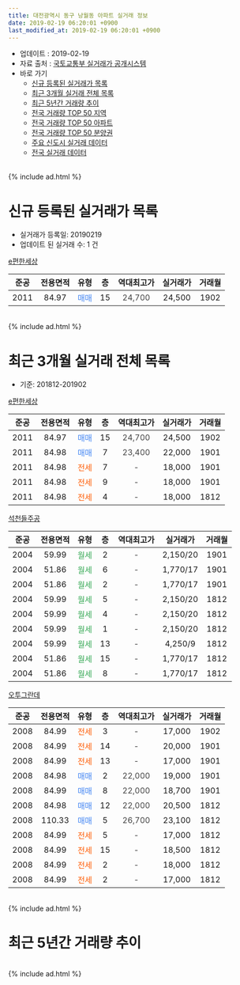 ```yaml
---
title: 대전광역시 동구 낭월동 아파트 실거래 정보
date: 2019-02-19 06:20:01 +0900
last_modified_at: 2019-02-19 06:20:01 +0900
---
```


* 업데이트 : 2019-02-19
* 자료 출처 : [국토교통부 실거래가 공개시스템](http://rt.molit.go.kr)
* 바로 가기
    * [신규 등록된 실거래가 목록](#신규-등록된-실거래가-목록)
    * [최근 3개월 실거래 전체 목록](#최근-3개월-실거래-전체-목록)
    * [최근 5년간 거래량 추이](#최근-5년간-거래량-추이)
    * [전국 거래량 TOP 50 지역](https://inasie.github.io/apt-trade-info/최근-3개월-전국에서-가장-거래가-많이-발생한-지역)
    * [전국 거래량 TOP 50 아파트](https://inasie.github.io/apt-trade-info/최근-3개월-전국에서-가장-거래가-많이-발생한-아파트)
    * [전국 거래량 TOP 50 분양권](https://inasie.github.io/apt-trade-info/최근-3개월-전국에서-가장-거래가-많이-발생한-분양권)
    * [주요 신도시 실거래 데이터](https://inasie.github.io/apt-trade-info/주요-신도시)
    * [전국 실거래 데이터](https://inasie.github.io/apt-trade-info/전국)
<br>
{% include ad.html %}
<br>

# 신규 등록된 실거래가 목록
* 실거래가 등록일: 20190219
* 업데이트 된 실거래 수: 1 건


[e편한세상](https://search.naver.com/search.naver?query=%EB%8C%80%EC%A0%84%EA%B4%91%EC%97%AD%EC%8B%9C+%EB%8F%99%EA%B5%AC+%EB%82%AD%EC%9B%94%EB%8F%99+e%ED%8E%B8%ED%95%9C%EC%84%B8%EC%83%81)

|준공|전용면적|유형|층|역대최고가|실거래가|거래월|
|:---:|:---:|:---:|:---:|:---:|:---:|:---:|
|2011|84.97|<span style="color:#4285f3">매매</span>|15|<span style="color:#444444">24,700</span>|24,500|1902|


<br>
{% include ad.html %}
<br>

# 최근 3개월 실거래 전체 목록
* 기준: 201812-201902


[e편한세상](https://search.naver.com/search.naver?query=%EB%8C%80%EC%A0%84%EA%B4%91%EC%97%AD%EC%8B%9C+%EB%8F%99%EA%B5%AC+%EB%82%AD%EC%9B%94%EB%8F%99+e%ED%8E%B8%ED%95%9C%EC%84%B8%EC%83%81)

|준공|전용면적|유형|층|역대최고가|실거래가|거래월|
|:---:|:---:|:---:|:---:|:---:|:---:|:---:|
|2011|84.97|<span style="color:#4285f3">매매</span>|15|<span style="color:#444444">24,700</span>|24,500|1902|
|2011|84.98|<span style="color:#4285f3">매매</span>|7|<span style="color:#444444">23,400</span>|22,000|1901|
|2011|84.98|<span style="color:#ff5a00">전세</span>|7|<span style="color:#444444">-</span>|18,000|1901|
|2011|84.98|<span style="color:#ff5a00">전세</span>|9|<span style="color:#444444">-</span>|18,000|1901|
|2011|84.98|<span style="color:#ff5a00">전세</span>|4|<span style="color:#444444">-</span>|18,000|1812|

[석천들주공](https://search.naver.com/search.naver?query=%EB%8C%80%EC%A0%84%EA%B4%91%EC%97%AD%EC%8B%9C+%EB%8F%99%EA%B5%AC+%EB%82%AD%EC%9B%94%EB%8F%99+%EC%84%9D%EC%B2%9C%EB%93%A4%EC%A3%BC%EA%B3%B5)

|준공|전용면적|유형|층|역대최고가|실거래가|거래월|
|:---:|:---:|:---:|:---:|:---:|:---:|:---:|
|2004|59.99|<span style="color:#34a853">월세</span>|2|<span style="color:#444444">-</span>|2,150/20|1901|
|2004|51.86|<span style="color:#34a853">월세</span>|6|<span style="color:#444444">-</span>|1,770/17|1901|
|2004|51.86|<span style="color:#34a853">월세</span>|2|<span style="color:#444444">-</span>|1,770/17|1901|
|2004|59.99|<span style="color:#34a853">월세</span>|5|<span style="color:#444444">-</span>|2,150/20|1812|
|2004|59.99|<span style="color:#34a853">월세</span>|4|<span style="color:#444444">-</span>|2,150/20|1812|
|2004|59.99|<span style="color:#34a853">월세</span>|1|<span style="color:#444444">-</span>|2,150/20|1812|
|2004|59.99|<span style="color:#34a853">월세</span>|13|<span style="color:#444444">-</span>|4,250/9|1812|
|2004|51.86|<span style="color:#34a853">월세</span>|15|<span style="color:#444444">-</span>|1,770/17|1812|
|2004|51.86|<span style="color:#34a853">월세</span>|8|<span style="color:#444444">-</span>|1,770/17|1812|

[오투그란데](https://search.naver.com/search.naver?query=%EB%8C%80%EC%A0%84%EA%B4%91%EC%97%AD%EC%8B%9C+%EB%8F%99%EA%B5%AC+%EB%82%AD%EC%9B%94%EB%8F%99+%EC%98%A4%ED%88%AC%EA%B7%B8%EB%9E%80%EB%8D%B0)

|준공|전용면적|유형|층|역대최고가|실거래가|거래월|
|:---:|:---:|:---:|:---:|:---:|:---:|:---:|
|2008|84.99|<span style="color:#ff5a00">전세</span>|3|<span style="color:#444444">-</span>|17,000|1902|
|2008|84.99|<span style="color:#ff5a00">전세</span>|14|<span style="color:#444444">-</span>|20,000|1901|
|2008|84.99|<span style="color:#ff5a00">전세</span>|13|<span style="color:#444444">-</span>|17,000|1901|
|2008|84.98|<span style="color:#4285f3">매매</span>|2|<span style="color:#444444">22,000</span>|19,000|1901|
|2008|84.99|<span style="color:#4285f3">매매</span>|8|<span style="color:#444444">22,000</span>|18,700|1901|
|2008|84.98|<span style="color:#4285f3">매매</span>|12|<span style="color:#444444">22,000</span>|20,500|1812|
|2008|110.33|<span style="color:#4285f3">매매</span>|5|<span style="color:#444444">26,700</span>|23,100|1812|
|2008|84.99|<span style="color:#ff5a00">전세</span>|5|<span style="color:#444444">-</span>|17,000|1812|
|2008|84.99|<span style="color:#ff5a00">전세</span>|15|<span style="color:#444444">-</span>|18,500|1812|
|2008|84.99|<span style="color:#ff5a00">전세</span>|2|<span style="color:#444444">-</span>|18,000|1812|
|2008|84.99|<span style="color:#ff5a00">전세</span>|2|<span style="color:#444444">-</span>|17,000|1812|


<br>
{% include ad.html %}
<br>

# 최근 5년간 거래량 추이


<div style="width:100%;">
    <canvas id="deal_progress" height="200"></canvas>
</div>

<script>
new Chart(document.getElementById("deal_progress"), {
    type: 'line',
    data: {
        labels: ['201402','201403','201404','201405','201406','201407','201408','201409','201410','201411','201412','201501','201502','201503','201504','201505','201506','201507','201508','201509','201510','201511','201512','201601','201602','201603','201604','201605','201606','201607','201608','201609','201610','201611','201612','201701','201702','201703','201704','201705','201706','201707','201708','201709','201710','201711','201712','201801','201802','201803','201804','201805','201806','201807','201808','201809','201810','201811','201812','201901','201902'],
        datasets: [{
            label: '매매',
            pointRadius: 1,
            data: [11, 17, 15, 11, 13, 16, 12, 15, 20, 10, 7, 14, 12, 9, 12, 9, 13, 11, 12, 14, 17, 10, 5, 4, 9, 14, 13, 3, 10, 10, 12, 9, 18, 10, 15, 10, 12, 11, 9, 9, 10, 4, 5, 15, 13, 17, 10, 8, 5, 10, 5, 5, 5, 1, 4, 10, 9, 4, 2, 3, 1],
            borderColor: "rgba(255, 201, 14, 1)",
            backgroundColor: "rgba(255, 201, 14, 0.5)",
            fill: false,
            lineTension: 0
        },{
            label: '전월세',
            pointRadius: 1,
            data: [9, 5, 6, 5, 3, 6, 8, 6, 10, 6, 12, 12, 8, 6, 5, 5, 11, 3, 9, 5, 16, 8, 6, 7, 7, 5, 6, 6, 2, 7, 5, 5, 5, 7, 17, 7, 4, 6, 12, 7, 5, 6, 8, 7, 4, 7, 8, 6, 5, 10, 5, 9, 6, 2, 6, 3, 7, 7, 11, 7, 1],
            borderColor: "rgba(0, 141, 185, 1)",
            backgroundColor: "rgba(0, 141, 185, 0.5)",
            fill: false,
            lineTension: 0
        }
        ]
    },
    options: {
        responsive: true,
        title: {
            display: false
        },
        tooltips: {
            mode: 'index',
            intersect: false
        },
        hover: {
            mode: 'nearest',
            intersect: true
        },
        scales: {
            xAxes: [{
                display: true,
                scaleLabel: {
                    display: true,
                    labelString: '년/월'
                }
            }],
            yAxes: [{
                display: true,
                ticks: {
                    suggestedMin: 0,
                },
                scaleLabel: {
                    display: true,
                    labelString: '실거래 수'
                }
            }]
        }
    }
});

</script>


<br>
{% include ad.html %}
<br>


